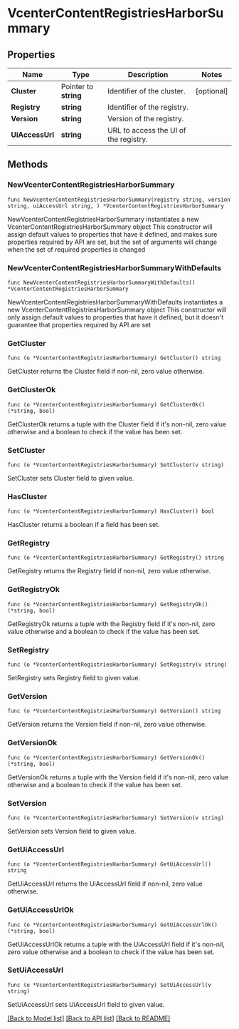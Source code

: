 # VcenterContentRegistriesHarborSummary

## Properties

Name | Type | Description | Notes
------------ | ------------- | ------------- | -------------
**Cluster** | Pointer to **string** | Identifier of the cluster. | [optional] 
**Registry** | **string** | Identifier of the registry. | 
**Version** | **string** | Version of the registry. | 
**UiAccessUrl** | **string** | URL to access the UI of the registry. | 

## Methods

### NewVcenterContentRegistriesHarborSummary

`func NewVcenterContentRegistriesHarborSummary(registry string, version string, uiAccessUrl string, ) *VcenterContentRegistriesHarborSummary`

NewVcenterContentRegistriesHarborSummary instantiates a new VcenterContentRegistriesHarborSummary object
This constructor will assign default values to properties that have it defined,
and makes sure properties required by API are set, but the set of arguments
will change when the set of required properties is changed

### NewVcenterContentRegistriesHarborSummaryWithDefaults

`func NewVcenterContentRegistriesHarborSummaryWithDefaults() *VcenterContentRegistriesHarborSummary`

NewVcenterContentRegistriesHarborSummaryWithDefaults instantiates a new VcenterContentRegistriesHarborSummary object
This constructor will only assign default values to properties that have it defined,
but it doesn't guarantee that properties required by API are set

### GetCluster

`func (o *VcenterContentRegistriesHarborSummary) GetCluster() string`

GetCluster returns the Cluster field if non-nil, zero value otherwise.

### GetClusterOk

`func (o *VcenterContentRegistriesHarborSummary) GetClusterOk() (*string, bool)`

GetClusterOk returns a tuple with the Cluster field if it's non-nil, zero value otherwise
and a boolean to check if the value has been set.

### SetCluster

`func (o *VcenterContentRegistriesHarborSummary) SetCluster(v string)`

SetCluster sets Cluster field to given value.

### HasCluster

`func (o *VcenterContentRegistriesHarborSummary) HasCluster() bool`

HasCluster returns a boolean if a field has been set.

### GetRegistry

`func (o *VcenterContentRegistriesHarborSummary) GetRegistry() string`

GetRegistry returns the Registry field if non-nil, zero value otherwise.

### GetRegistryOk

`func (o *VcenterContentRegistriesHarborSummary) GetRegistryOk() (*string, bool)`

GetRegistryOk returns a tuple with the Registry field if it's non-nil, zero value otherwise
and a boolean to check if the value has been set.

### SetRegistry

`func (o *VcenterContentRegistriesHarborSummary) SetRegistry(v string)`

SetRegistry sets Registry field to given value.


### GetVersion

`func (o *VcenterContentRegistriesHarborSummary) GetVersion() string`

GetVersion returns the Version field if non-nil, zero value otherwise.

### GetVersionOk

`func (o *VcenterContentRegistriesHarborSummary) GetVersionOk() (*string, bool)`

GetVersionOk returns a tuple with the Version field if it's non-nil, zero value otherwise
and a boolean to check if the value has been set.

### SetVersion

`func (o *VcenterContentRegistriesHarborSummary) SetVersion(v string)`

SetVersion sets Version field to given value.


### GetUiAccessUrl

`func (o *VcenterContentRegistriesHarborSummary) GetUiAccessUrl() string`

GetUiAccessUrl returns the UiAccessUrl field if non-nil, zero value otherwise.

### GetUiAccessUrlOk

`func (o *VcenterContentRegistriesHarborSummary) GetUiAccessUrlOk() (*string, bool)`

GetUiAccessUrlOk returns a tuple with the UiAccessUrl field if it's non-nil, zero value otherwise
and a boolean to check if the value has been set.

### SetUiAccessUrl

`func (o *VcenterContentRegistriesHarborSummary) SetUiAccessUrl(v string)`

SetUiAccessUrl sets UiAccessUrl field to given value.



[[Back to Model list]](../README.md#documentation-for-models) [[Back to API list]](../README.md#documentation-for-api-endpoints) [[Back to README]](../README.md)


